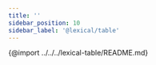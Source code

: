```yaml
---
title: ''
sidebar_position: 10
sidebar_label: '@lexical/table'
---
```


{@import ../../../lexical-table/README.md}
